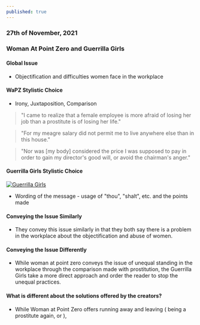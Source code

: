 ```yaml
---
published: true
---
```

### 27th of November, 2021

### Woman At Point Zero and Guerrilla Girls

#### Global Issue
- Objectification and difficulties women face in the workplace

#### WaPZ Stylistic Choice

- Irony, Juxtaposition, Comparison
> "I came to realize that a female employee is more afraid of losing her job than a prostitute is of losing her life."

> "For my meagre salary did not permit me to live anywhere else than in this house."

> "Nor was [my body] considered the price I was supposed to pay in order to gain my director's good will, or avoid the chairman's anger." 

#### Guerrilla Girls Stylistic Choice

[![Guerrilla Girls ](https://images.squarespace-cdn.com/content/v1/55d4aaa8e4b084df273878ef/1565815876871-IDB703TOPX2RUF4L033M/2019_GuerrillaGirls_EthicsMonument1000at300dpi.jpg?format=750w)](https://www.guerrillagirls.com/projects)

- Wording of the message - usage of "thou", "shalt", etc. and the points made

#### Conveying the Issue Similarly
- They convey this issue similarly in that they both say there is a problem in the workplace about the objectification and abuse of women.  

#### Conveying the Issue Differently
- While woman at point zero conveys the issue of unequal standing in the workplace through the comparison made with prostitution, the Guerrilla Girls take a more direct approach and order the reader to stop the unequal practices.

#### What is different about the solutions offered by the creators?
- While Woman at Point Zero offers running away and leaving ( being a prostitute again, or ), 